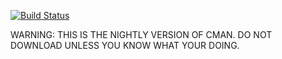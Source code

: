 [![Build Status](https://travis-ci.org/Comprehensive-Minecraft-Archive-Network/CMAN-Java.svg?branch=master)](https://travis-ci.org/Comprehensive-Minecraft-Archive-Network/CMAN-Java)

WARNING: THIS IS THE NIGHTLY VERSION OF CMAN. DO NOT DOWNLOAD UNLESS YOU KNOW WHAT YOUR DOING.
